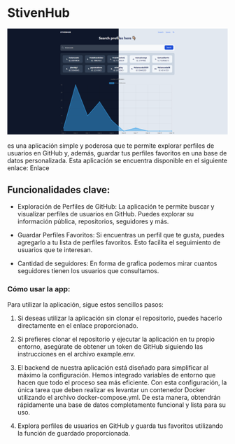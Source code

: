 # StivenHub

![imagen_app](./imgApp.png)

es una aplicación simple y poderosa que te permite explorar perfiles de usuarios en GitHub y, además, guardar tus perfiles favoritos en una base de datos personalizada. Esta aplicación se encuentra disponible en el siguiente enlace: Enlace

## Funcionalidades clave:

-   Exploración de Perfiles de GitHub: La aplicación te permite buscar y visualizar perfiles de usuarios en GitHub. Puedes explorar su información pública, repositorios, seguidores y más.

-   Guardar Perfiles Favoritos: Si encuentras un perfil que te gusta, puedes agregarlo a tu lista de perfiles favoritos. Esto facilita el seguimiento de usuarios que te interesan.

-   Cantidad de seguidores: En forma de grafica podemos mirar cuantos seguidores tienen los usuarios que consultamos.

### Cómo usar la app:

Para utilizar la aplicación, sigue estos sencillos pasos:

1. Si deseas utilizar la aplicación sin clonar el repositorio, puedes hacerlo directamente en el enlace proporcionado.

2. Si prefieres clonar el repositorio y ejecutar la aplicación en tu propio entorno, asegúrate de obtener un token de GitHub siguiendo las instrucciones en el archivo example.env.

3. El backend de nuestra aplicación está diseñado para simplificar al máximo la configuración. Hemos integrado variables de entorno que hacen que todo el proceso sea más eficiente. Con esta configuración, la única tarea que deben realizar es levantar un contenedor Docker utilizando el archivo docker-compose.yml. De esta manera, obtendrán rápidamente una base de datos completamente funcional y lista para su uso.

4. Explora perfiles de usuarios en GitHub y guarda tus favoritos utilizando la función de guardado proporcionada.
